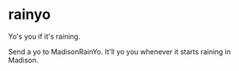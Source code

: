 rainyo
======

Yo's you if it's raining.

Send a yo to MadisonRainYo.  It'll yo you whenever it starts raining in Madison.
